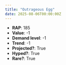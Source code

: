 ```yaml
---
title: "Outrageous Egg"
date: 2025-08-06T00:00:00Z
---
```

- **RAP**: 185
- **Value**: -1
- **Demand level**: -1
- **Trend**: -1
- **Projected?**: True
- **Hyped?**: True
- **Rare?**: True
